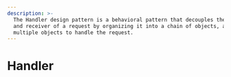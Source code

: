 ```yaml
---
description: >-
  The Handler design pattern is a behavioral pattern that decouples the sender
  and receiver of a request by organizing it into a chain of objects, allowing
  multiple objects to handle the request.
---
```


# Handler

